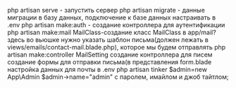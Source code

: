 php artisan serve - запустить сервер
php artisan migrate - данные миграции в базу данных, подключение к базе данных настраивать в .env
php artisan make:auth - создание контроллера для аутентификации
php artisan make:mail MailClass-создание класс MailClass в app/mail? здесь во вьюшке нужно указать шаблон письма(должен лежать в views/emails/contact-mail.blade.php), которое мы будем отправлять
php artisan make:controller MailSetting создание контроллера для писем
создание формы для отправки письма(в представления form.blade
настройка данных для почты в .env
php artisan tinker
$admin=new App\Admin
$admin->name="admin" с паролем, имайлом и джоб тайтлом;
